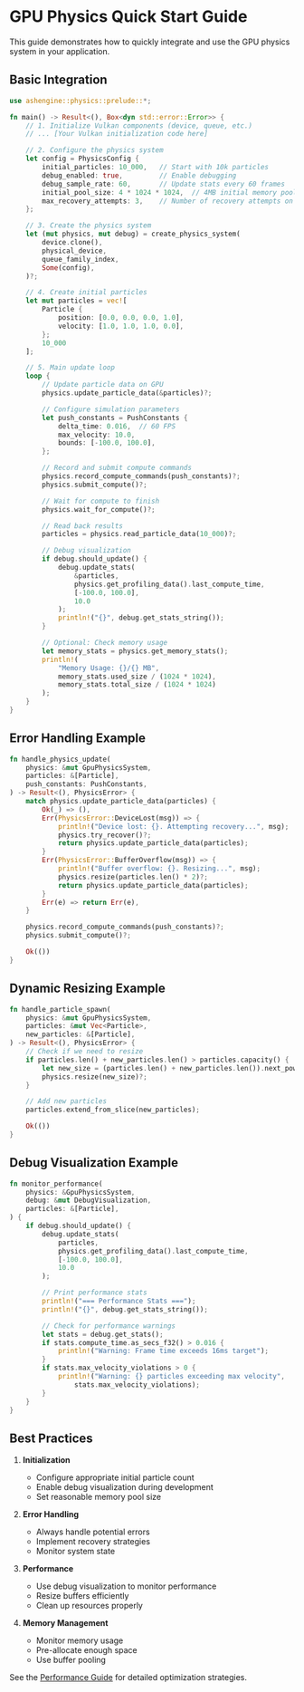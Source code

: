 # GPU Physics Quick Start Guide

This guide demonstrates how to quickly integrate and use the GPU physics system in your application.

## Basic Integration

```rust
use ashengine::physics::prelude::*;

fn main() -> Result<(), Box<dyn std::error::Error>> {
    // 1. Initialize Vulkan components (device, queue, etc.)
    // ... [Your Vulkan initialization code here]

    // 2. Configure the physics system
    let config = PhysicsConfig {
        initial_particles: 10_000,   // Start with 10k particles
        debug_enabled: true,         // Enable debugging
        debug_sample_rate: 60,       // Update stats every 60 frames
        initial_pool_size: 4 * 1024 * 1024,  // 4MB initial memory pool
        max_recovery_attempts: 3,    // Number of recovery attempts on error
    };

    // 3. Create the physics system
    let (mut physics, mut debug) = create_physics_system(
        device.clone(),
        physical_device,
        queue_family_index,
        Some(config),
    )?;

    // 4. Create initial particles
    let mut particles = vec![
        Particle {
            position: [0.0, 0.0, 0.0, 1.0],
            velocity: [1.0, 1.0, 1.0, 0.0],
        };
        10_000
    ];

    // 5. Main update loop
    loop {
        // Update particle data on GPU
        physics.update_particle_data(&particles)?;

        // Configure simulation parameters
        let push_constants = PushConstants {
            delta_time: 0.016,  // 60 FPS
            max_velocity: 10.0,
            bounds: [-100.0, 100.0],
        };

        // Record and submit compute commands
        physics.record_compute_commands(push_constants)?;
        physics.submit_compute()?;

        // Wait for compute to finish
        physics.wait_for_compute()?;

        // Read back results
        particles = physics.read_particle_data(10_000)?;

        // Debug visualization
        if debug.should_update() {
            debug.update_stats(
                &particles,
                physics.get_profiling_data().last_compute_time,
                [-100.0, 100.0],
                10.0
            );
            println!("{}", debug.get_stats_string());
        }

        // Optional: Check memory usage
        let memory_stats = physics.get_memory_stats();
        println!(
            "Memory Usage: {}/{} MB",
            memory_stats.used_size / (1024 * 1024),
            memory_stats.total_size / (1024 * 1024)
        );
    }
}
```

## Error Handling Example

```rust
fn handle_physics_update(
    physics: &mut GpuPhysicsSystem,
    particles: &[Particle],
    push_constants: PushConstants,
) -> Result<(), PhysicsError> {
    match physics.update_particle_data(particles) {
        Ok(_) => (),
        Err(PhysicsError::DeviceLost(msg)) => {
            println!("Device lost: {}. Attempting recovery...", msg);
            physics.try_recover()?;
            return physics.update_particle_data(particles);
        }
        Err(PhysicsError::BufferOverflow(msg)) => {
            println!("Buffer overflow: {}. Resizing...", msg);
            physics.resize(particles.len() * 2)?;
            return physics.update_particle_data(particles);
        }
        Err(e) => return Err(e),
    }

    physics.record_compute_commands(push_constants)?;
    physics.submit_compute()?;

    Ok(())
}
```

## Dynamic Resizing Example

```rust
fn handle_particle_spawn(
    physics: &mut GpuPhysicsSystem,
    particles: &mut Vec<Particle>,
    new_particles: &[Particle],
) -> Result<(), PhysicsError> {
    // Check if we need to resize
    if particles.len() + new_particles.len() > particles.capacity() {
        let new_size = (particles.len() + new_particles.len()).next_power_of_two();
        physics.resize(new_size)?;
    }

    // Add new particles
    particles.extend_from_slice(new_particles);

    Ok(())
}
```

## Debug Visualization Example

```rust
fn monitor_performance(
    physics: &GpuPhysicsSystem,
    debug: &mut DebugVisualization,
    particles: &[Particle],
) {
    if debug.should_update() {
        debug.update_stats(
            particles,
            physics.get_profiling_data().last_compute_time,
            [-100.0, 100.0],
            10.0
        );

        // Print performance stats
        println!("=== Performance Stats ===");
        println!("{}", debug.get_stats_string());

        // Check for performance warnings
        let stats = debug.get_stats();
        if stats.compute_time.as_secs_f32() > 0.016 {
            println!("Warning: Frame time exceeds 16ms target");
        }
        if stats.max_velocity_violations > 0 {
            println!("Warning: {} particles exceeding max velocity",
                stats.max_velocity_violations);
        }
    }
}
```

## Best Practices

1. **Initialization**

   - Configure appropriate initial particle count
   - Enable debug visualization during development
   - Set reasonable memory pool size

2. **Error Handling**

   - Always handle potential errors
   - Implement recovery strategies
   - Monitor system state

3. **Performance**

   - Use debug visualization to monitor performance
   - Resize buffers efficiently
   - Clean up resources properly

4. **Memory Management**
   - Monitor memory usage
   - Pre-allocate enough space
   - Use buffer pooling

See the [Performance Guide](performance_guide.md) for detailed optimization strategies.
